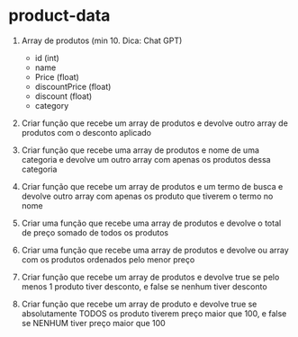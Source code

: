 # product-data

1. Array de produtos (min 10. Dica: Chat GPT)
    - id (int)
    - name
    - Price (float)
    - discountPrice (float)
    - discount (float)
    - category

2. Criar função que recebe um array de produtos e devolve outro array de produtos com o desconto aplicado

3. Criar função que recebe uma array de produtos e nome de uma categoria e devolve um outro array com apenas os produtos dessa categoria

4. Criar função que recebe um array de produtos e um termo de busca e devolve outro array com apenas os produto que tiverem o termo no nome

5. Criar uma função que recebe uma array de produtos e devolve o total de preço somado de todos os produtos

6. Criar uma função que recebe uma array de produtos e devolve ou array com os produtos ordenados pelo menor preço

7. Criar função que recebe um array de produtos e devolve true se pelo menos 1 produto tiver desconto, e false se nenhum tiver desconto

8. Criar função que recebe um array de produto e devolve true se absolutamente TODOS os produto tiverem preço maior que 100, e false se NENHUM tiver preço maior que 100
